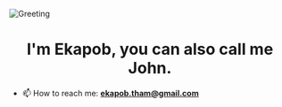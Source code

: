 ![Greeting](https://capsule-render.vercel.app/api?type=waving&color=gradient&customColorList=0,2,2,5&section=header&text=Hi%20there&fontSize=48&fontAlignY=35&height=150&desc=Thanks%20for%20dropping%20by&fontColor=E3E3E3&descAlign=57.5)

<h1 align="center">I'm Ekapob, you can also call me John.</h1>

- 📫 How to reach me: **ekapob.tham@gmail.com**
